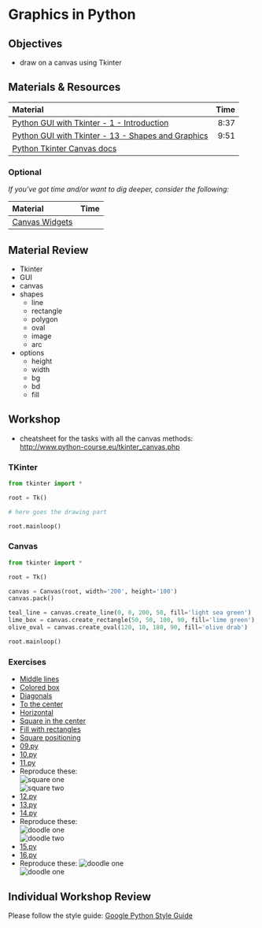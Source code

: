 # Graphics in Python

## Objectives
* draw on a canvas using Tkinter

## Materials & Resources
| Material | Time |
|:---------|-----:|
| [Python GUI with Tkinter - 1 - Introduction](https://www.youtube.com/watch?v=RJB1Ek2Ko_Y&index=1&list=PL6gx4Cwl9DGBwibXFtPtflztSNPGuIB_d) | 8:37 |
| [Python GUI with Tkinter - 13 - Shapes and Graphics](https://www.youtube.com/watch?v=O12aT42okYE&list=PL6gx4Cwl9DGBwibXFtPtflztSNPGuIB_d&index=13) | 9:51 |
| [Python Tkinter Canvas docs](http://www.tutorialspoint.com/python/tk_canvas.htm) | |

### Optional
*If you've got time and/or want to dig deeper, consider the following:*

| Material | Time |
|:---------|-----:|
| [Canvas Widgets](http://www.python-course.eu/tkinter_canvas.php) | |

## Material Review
 - Tkinter
 - GUI
 - canvas
 - shapes
    - line
    - rectangle
    - polygon
    - oval
    - image
    - arc
 - options
    - height
    - width
    - bg
    - bd
    - fill

## Workshop
* cheatsheet for the tasks with all the canvas methods: http://www.python-course.eu/tkinter_canvas.php

### TKinter
```python
from tkinter import *

root = Tk()

# here goes the drawing part

root.mainloop()

```

### Canvas
```python
from tkinter import *

root = Tk()

canvas = Canvas(root, width='200', height='100')
canvas.pack()

teal_line = canvas.create_line(0, 0, 200, 50, fill='light sea green')
lime_box = canvas.create_rectangle(50, 50, 100, 90, fill='lime green')
olive_oval = canvas.create_oval(120, 10, 180, 90, fill='olive drab')

root.mainloop()
```

### Exercises

- [Middle lines](line-in-the-middle/line-in-the-middle.py)
- [Colored box](colored-box/colored-box/py)
- [Diagonals](diagonals/diagonals.py)
- [To the center](go-to-the-center/go-to-the-center.py)
- [Horizontal](horizontal-lines/horizontal-lines.py)
- [Square in the center](centered-square/centered-square.py)
- [Fill with rectangles](four-rectangles/four-rectangles.py)
- [Square positioning](position-square/position-square.py)
- [09.py](workshop/09.py)
- [10.py](workshop/10.py)
- [11.py](workshop/11.py)
- Reproduce these:   
![square one](workshop/r3.png)   
![square two](workshop/r4.png)   
- [12.py](workshop/12.py)
- [13.py](workshop/13.py)
- [14.py](workshop/14.py)
- Reproduce these:   
![doodle one](workshop/r1.png)   
![doodle two](workshop/r2.png)   
- [15.py](workshop/15.py)
- [16.py](workshop/16.py)
- Reproduce these:
![doodle one](workshop/r5.png)   
![doodle one](workshop/r6.gif)   


## Individual Workshop Review
Please follow the style guide: [Google Python Style Guide](https://google.github.io/styleguide/pyguide.html)
